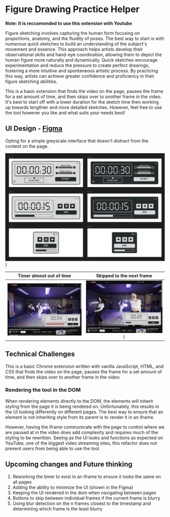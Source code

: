 # Figure Drawing Practice Helper

**Note: It is reccomended to use this extension with Youtube**

Figure sketching involves capturing the human form focusing on proportions, anatomy, and the fluidity of poses. The best way to start is with numerous quick sketches to build an understanding of the subject's movement and essence. This approach helps artists develop their observational skills and hand-eye coordination, allowing them to depict the human figure more naturally and dynamically. Quick sketches encourage experimentation and reduce the pressure to create perfect drawings, fostering a more intuitive and spontaneous artistic process. By practicing this way, artists can achieve greater confidence and proficiency in their figure sketching abilities.

This is a basic extension that finds the video on the page, pauses the frame for a set amount of time, and then skips over to another frame in the video. It's best to start off with a lower duration for the sketch time then working up towards lengthier and more detailed sketches. However, feel free to use the tool however you like and what suits your needs best!

## UI Design - [Figma](https://www.figma.com/proto/c8DJ7aHhBRdEGXLvcpFCch/Figure-Sketch-Helper?t=zJ0Wh597nUNkXJ4s-1)
Opting for a simple greyscale interface that doesn't distract from the content on the page. 

![The user interface design of the controls for the figure sketching timer tool.](https://github.com/WendyLiDev/FigureSketchingExtension/blob/main/images/figma.png?raw=true))



Timer almost out of time             |  Skipped to the next frame
:-------------------------:|:-------------------------:
![The timer is counting down on a paused frame of the video](https://github.com/WendyLiDev/FigureSketchingExtension/blob/main/images/README_timer_1.png?raw=true)  |  ![The timer counted down and upon reaching 0, has skipped over 2 seconds to show the next frame of the video and reset the timer](https://github.com/WendyLiDev/FigureSketchingExtension/blob/main/images/README_timer_2.png?raw=true))

## Technical Challenges
This is a basic Chrome extension written with vanilla JavaScript, HTML, and CSS that finds the video on the page, pauses the frame for a set amount of time, and then skips over to another frame in the video.

### Rendering the tool in the DOM

When rendering elements directly to the DOM, the elements will inherit styling from the page it is being rendered on. Unfortunately, this results in the UI looking differently on different pages. The best way to ensure that an element is not inheriting style from its parent is to render it in an iframe.

However, having the iframe communicate with the page to control where we are paused at in the video does add complexity and requires much of the styling to be rewritten. Seeing as the UI looks and functions as expected on YouTube, one of the biggest video streaming sites, this refactor does not prevent users from being able to use the tool. 

## Upcoming changes and Future thinking

1. Reworking the timer to exist in an iframe to ensure it looks the same on all pages
1. Adding the ability to minimize the UI (shown in the Figma)
1. Keeping the UI rendered in the dom when navigating between pages
1. Buttons to skip between individual frames if the current frame is blurry
1. Using blur detection on the n frames closest to the timestamp and determining which frame is the least blurry
